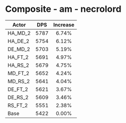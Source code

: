 # Composite - am - necrolord
| Actor | DPS | Increase |
|---|:---:|:---:|
|HA_MD_2|5787|6.74%|
|HA_DE_2|5754|6.12%|
|DE_MD_2|5703|5.19%|
|HA_FT_2|5691|4.97%|
|HA_RS_2|5679|4.75%|
|MD_FT_2|5652|4.24%|
|MD_RS_2|5641|4.04%|
|DE_FT_2|5621|3.67%|
|DE_RS_2|5609|3.46%|
|RS_FT_2|5551|2.38%|
|Base|5422|0.00%|
